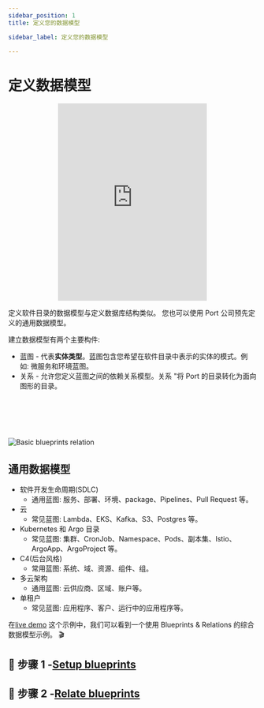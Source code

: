 ```yaml
---
sidebar_position: 1
title: 定义您的数据模型

sidebar_label: 定义您的数据模型

---
```


# 定义数据模型

<center>

<iframe width="60%" height="400" src="https://www.youtube.com/embed/E6pw_YZsjHM" title="YouTube video player" frameborder="0" allow="accelerometer; autoplay; clipboard-write; encrypted-media; gyroscope; picture-in-picture; web-share" allowfullscreen allow="fullscreen;"></iframe>

</center>

定义软件目录的数据模型与定义数据库结构类似。 您也可以使用 Port 公司预先定义的通用数据模型。

建立数据模型有两个主要构件: 

* 蓝图 - 代表**实体类型**。蓝图包含您希望在软件目录中表示的实体的模式。例如: 微服务和环境蓝图。
* 关系 - 允许您定义蓝图之间的依赖关系模型。关系 "将 Port 的目录转化为面向图形的目录。

<br></br>
<br></br>

![Basic blueprints relation](../../../static/img/blueprints-relation-basic-example.png)

## 通用数据模型

* 软件开发生命周期(SDLC)
    - 通用蓝图: 服务、部署、环境、package、Pipelines、Pull Request 等。
* 云
    - 常见蓝图: Lambda、EKS、Kafka、S3、Postgres 等。
* Kubernetes 和 Argo 目录
    - 常见蓝图: 集群、CronJob、Namespace、Pods、副本集、Istio、ArgoApp、ArgoProject 等。
* C4(后台风格)
    - 常用蓝图: 系统、域、资源、组件、组。
* 多云架构
    - 通用蓝图: 云供应商、区域、账户等。
* 单租户
    - 常见蓝图: 应用程序、客户、运行中的应用程序等。

在[live demo](https://demo.getport.io/dev-portal) 这个示例中，我们可以看到一个使用 Blueprints &amp; Relations 的综合数据模型示例。 🎬

## 🧱 步骤 1 -[Setup blueprints](./setup-blueprint/setup-blueprint.md)

## 🔀 步骤 2 -[Relate blueprints](./relate-blueprints/relate-blueprints.md)